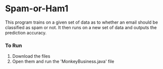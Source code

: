 # Spam-or-Ham1
This program trains on a given set of data as to whether an email should be classified as spam or not. It then runs on a new set of data and outputs the prediction accuracy.

### To Run
1. Download the files 
2. Open them and run the 'MonkeyBusiness.java' file
